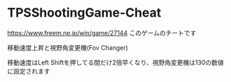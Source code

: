 # TPSShootingGame-Cheat
https://www.freem.ne.jp/win/game/27144
このゲームのチートです

移動速度上昇と視野角変更機(Fov Changer)

移動速度はLeft Shiftを押してる間だけ2倍早くなり、視野角変更機は130の数値に設定されます
